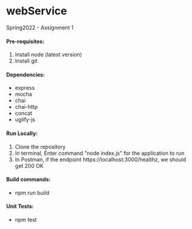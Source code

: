 # webService
Spring2022 - Assignment 1

#### Pre-requisites:
1. Install node (latest version)
2. Install git

#### Dependencies:
- express
- mocha
- chai
- chai-http
- concat
- uglify-js

#### Run Locally:
1. Clone the repository
2. In terminal, Enter command "node index.js" for the application to run
3. In Postman, if the endpoint https://localhost:3000/healthz, we should get 200 OK
 
#### Build commands:
- npm run build

#### Unit Tests:
- npm test
